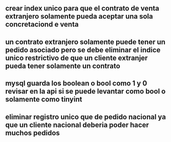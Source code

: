 ## crear index unico para que el contrato de venta extranjero solamente pueda aceptar una sola concretaciond e venta

## un contrato extranjero solamente puede tener un pedido asociado pero se debe eliminar el indice unico restrictivo de que un cliente extranjer pueda tener solamente un  contrato

## mysql guarda los boolean o bool como 1 y 0 revisar en la api si se puede levantar como bool  o solamente como tinyint

## eliminar registro unico que  de pedido nacional ya que  un cliente nacional deberia poder hacer muchos pedidos

